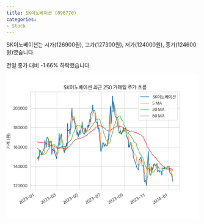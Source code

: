 ```yaml
---
title: SK이노베이션 (096770)
categories:
- Stock
---
```


SK이노베이션는 시가(126900원), 고가(127300원), 저가(124000원), 종가(124600원)였습니다.

전일 종가 대비 -1.66% 하락했습니다.

<!-- more -->

![096770](/assets/images/stock/096770.png)